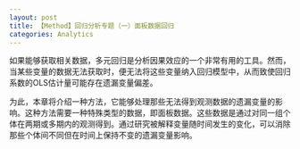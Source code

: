 ```yaml
---
layout: post
title: 【Method】回归分析专题（一）面板数据回归
categories: Analytics
---
```


如果能够获取相关数据，多元回归是分析因果效应的一个非常有用的工具。然而，当某些变量的数据无法获取时，便无法将这些变量纳入回归模型中，从而致使回归系数的OLS估计量可能存在遗漏变量偏差。

为此，本章将介绍一种方法，它能够处理那些无法得到观测数据的遗漏变量的影响。这种方法需要一种特殊类型的数据，即面板数据。这些数据是通过对同一组个体在两期或多期内的观测得到。通过研究被解释变量随时间发生的变化，可以消除那些个体间不同但在时间上保持不变的遗漏变量影响。

